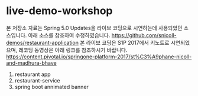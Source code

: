 # live-demo-workshop

본 저장소 자료는 Spring 5.0 Updates을 라이브 코딩으로 시연하는데 사용되었던 소스입니다. 아래 소스를 참조하여 수정하였습니다.
https://github.com/snicoll-demos/restaurant-application 
본 라이브 코딩은 S1P 2017에서 키노트로 시연되었으며, 레코딩 동영상은 아래 링크를 참조하시기 바랍니다.
https://content.pivotal.io/springone-platform-2017/st%C3%A9phane-nicoll-and-madhura-bhave

1. restaurant app
2. restaurant-service
3. spring boot annimated banner
